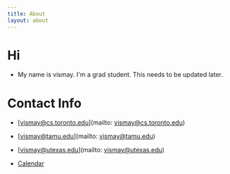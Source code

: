 ```yaml
---
title: About
layout: about
---
```


# Hi

* My name is vismay. I'm a grad student. This needs to be updated later.

# Contact Info

* [vismay@cs.toronto.edu](mailto: vismay@cs.toronto.edu)

* [vismay@tamu.edu](mailto: vismay@tamu.edu)

* [vismay@utexas.edu](mailto: vismay@utexas.edu)

* [Calendar](https://calendar.google.com/calendar?cid=dmlzbWF5QHRhbXUuZWR1)
